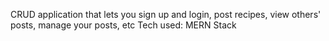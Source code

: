 CRUD application that lets you sign up and login, post recipes, view others' posts, manage your posts, etc
Tech used: MERN Stack
